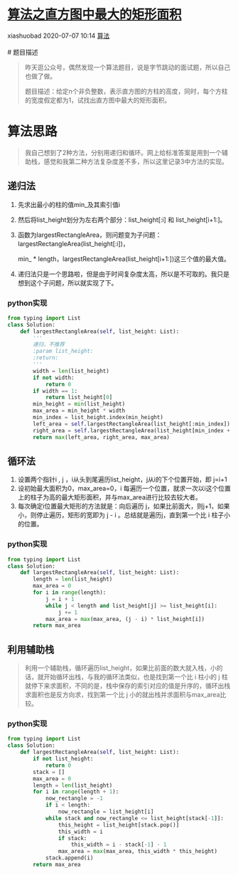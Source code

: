 <div class="blog-article">
    <h1><a href="p.html?p=\算法\算法之直方图中最大的矩形面积" class="title">算法之直方图中最大的矩形面积</a></h1>
    <span class="author">xiashuobad</span>
    <span class="time">2020-07-07 10:14</span>
    <span><a href="tags.html?t=算法" class="tag">算法</a></span>
    </div><br/>
# 题目描述

> 昨天逛公众号，偶然发现一个算法题目，说是字节跳动的面试题，所以自己也做了做。
>
> 题目描述：给定n个非负整数，表示直方图的方柱的高度，同时，每个方柱的宽度假定都为1，试找出直方图中最大的矩形面积。

# 算法思路

> 我自己想到了2种方法，分别用递归和循环。网上给标准答案是用到一个辅助栈，感觉和我第二种方法复杂度差不多，所以这里记录3中方法的实现。

## 递归法

1. 先求出最小的柱的值min_及其索引值i

2. 然后将list_height划分为左右两个部分：list_height[:i] 和 list_height[i+1:]。

3. 函数为largestRectangleArea，则问题变为子问题：largestRectangleArea(list_height[:i])，

   min_ * length，largestRectangleArea(list_height[i+1:])这三个值的最大值。

4. 递归法只是一个思路啦，但是由于时间复杂度太高，所以是不可取的。我只是想到这个子问题，所以就实现了下。

### python实现

```python
from typing import List
class Solution:
    def largestRectangleArea(self, list_height: List):
        '''
        递归，不推荐
        :param list_height:
        :return:
        '''
        width = len(list_height)
        if not width:
            return 0
        if width == 1:
            return list_height[0]
        min_height = min(list_height)
        max_area = min_height * width
        min_index = list_height.index(min_height)
        left_area = self.largestRectangleArea(list_height[:min_index])
        right_area = self.largestRectangleArea(list_height[min_index + 1:])
        return max(left_area, right_area, max_area)
```

## 循环法

1. 设置两个指针i , j ，i从头到尾遍历list_height，j从i的下个位置开始，即 j=i+1
2. 设初始最大面积为0，max_area=0，i 每遍历一个位置，就求一次以i这个位置上的柱子为高的最大矩形面积，并与max_area进行比较去较大者。
3. 每次确定i位置最大矩形的方法就是：向后遍历 j，如果比前面大，则j+1，如果小，则停止遍历，矩形的宽即为 j - i 。总结就是遍历j，直到第一个比 i 柱子小的位置。

### python实现

```python
from typing import List
class Solution:
    def largestRectangleArea(self, list_height: List):        
        length = len(list_height)
        max_area = 0
        for i in range(length):
            j = i + 1
            while j < length and list_height[j] >= list_height[i]:
                j += 1
            max_area = max(max_area, (j - i) * list_height[i])
        return max_area
```

## 利用辅助栈

> 利用一个辅助栈，循环遍历list_height，如果比前面的数大就入栈，小的话，就开始循环出栈，与我的循环法类似，也是找到第一个比 i 柱小的 j 柱就停下来求面积，不同的是，栈中保存的索引对应的值是升序的，循环出栈求面积也是反方向求，找到第一个比 j 小的就出栈并求面积与max_area比较。

### python实现

```python
from typing import List
class Solution:
    def largestRectangleArea(self, list_height: List):  
        if not list_height:
            return 0
        stack = []
        max_area = 0
        length = len(list_height)
        for i in range(length + 1):
            now_rectangle = -1
            if i < length:
                now_rectangle = list_height[i]
            while stack and now_rectangle <= list_height[stack[-1]]:
                this_height = list_height[stack.pop()]
                this_width = i
                if stack:
                    this_width = i - stack[-1] - 1
                max_area = max(max_area, this_width * this_height)
            stack.append(i)
        return max_area
```

